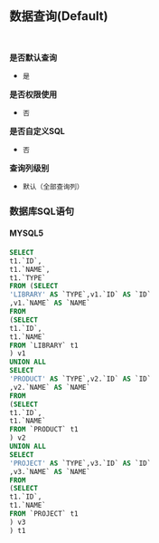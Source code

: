## 数据查询(Default) <!-- {docsify-ignore-all} -->



<br>
<p class="panel-title"><b>是否默认查询</b></p>

* `是`

<p class="panel-title"><b>是否权限使用</b></p>

* `否`

<p class="panel-title"><b>是否自定义SQL</b></p>

* `否`

<p class="panel-title"><b>查询列级别</b></p>

* `默认（全部查询列）`




### 数据库SQL语句

#### MYSQL5

```sql
SELECT
t1.`ID`,
t1.`NAME`,
t1.`TYPE`
FROM (SELECT
'LIBRARY' AS `TYPE`,v1.`ID` AS `ID`
,v1.`NAME` AS `NAME`
FROM
(SELECT
t1.`ID`,
t1.`NAME`
FROM `LIBRARY` t1 
) v1
UNION ALL
SELECT
'PRODUCT' AS `TYPE`,v2.`ID` AS `ID`
,v2.`NAME` AS `NAME`
FROM
(SELECT
t1.`ID`,
t1.`NAME`
FROM `PRODUCT` t1 
) v2
UNION ALL
SELECT
'PROJECT' AS `TYPE`,v3.`ID` AS `ID`
,v3.`NAME` AS `NAME`
FROM
(SELECT
t1.`ID`,
t1.`NAME`
FROM `PROJECT` t1 
) v3
) t1 


```
